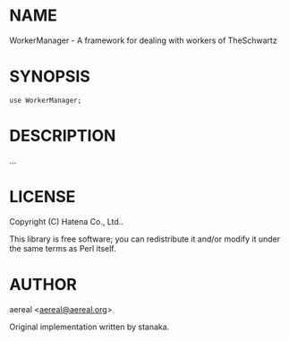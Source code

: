 # NAME

WorkerManager - A framework for dealing with workers of TheSchwartz

# SYNOPSIS

    use WorkerManager;

# DESCRIPTION

...

# LICENSE

Copyright (C) Hatena Co., Ltd..

This library is free software; you can redistribute it and/or modify
it under the same terms as Perl itself.

# AUTHOR

aereal &lt;aereal@aereal.org>

Original implementation written by stanaka.
